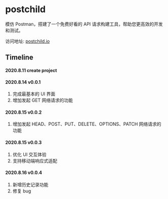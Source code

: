 # postchild

模仿 Postman，搭建了一个免费好看的 API 请求构建工具，帮助您更高效的开发和测试。

访问地址: [postchild.io](postchild.io)

## Timeline

#### 2020.8.11 create project

#### 2020.8.14 v0.0.1

1. 完成最基本的 UI 界面
2. 增加发起 GET 网络请求的功能

#### 2020.8.15 v0.0.2

1. 增加发起 HEAD、POST、PUT、DELETE、OPTIONS、PATCH 网络请求的功能

#### 2020.8.15 v0.0.3

1. 优化 UI 交互体验
2. 支持移动端响应式适配

#### 2020.8.16 v0.0.4

1. 新增历史记录功能
2. 修复 bug
